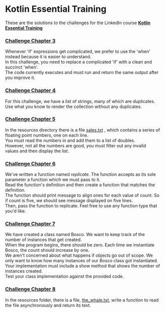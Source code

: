 # Kotlin Essential Training

These are the solutions to the challenges for the LinkedIn course [**Kotlin Essential Training**](https://www.linkedin.com/learning/kotlin-essential-training/)

### [Challenge Chapter 3](src/main/kotlin/challenges/chapter3)
Whenever 'if' expressions get complicated, we prefer to use the 'when' instead because it is easier to understand.\
In this challenge, you need to replace a complicated 'if' with a clean and succinct 'when'.\
The code currently executes and must run and return the same output after you improve it.

### [Challenge Chapter 4](src/main/kotlin/challenges/chapter4)
For this challenge, we have a list of strings, many of which are duplicates.\
Use what you know to render the collection without any duplicates.

### [Challenge Chapter 5](src/main/kotlin/challenges/chapter5)
In the resources directory there is a file [sales.txt](src/test/resources/sales.txt) , which contains a series of floating point numbers, one on each line.\
You must read the numbers in and add them to a list of doubles.\
However, not all the numbers are good, you must filter out any invalid values and then display the list.

### [Challenge Chapter 6](src/main/kotlin/challenges/chapter6)
We've written a function named _replicate_. The function accepts as its sole parameter a function which we must pass to it.\
Read the function's definition and then create a function that matches the definition.\
The function should print message to align ones for each value of count. So if count is five, we should see message displayed on five lines.\
Then, pass the function to replicate. Feel free to use any function type that you'd like.

### [Challenge Chapter 7](src/main/kotlin/challenges/chapter7)
We have created a class named Bosco. We want to keep track of the number of instances that get created.\
When the program begins, there should be zero. Each time we instantiate Bosco, the count should increase by one.\
We aren't concerned about what happens if objects go out of scope. We only want to know how many instances of our Bosco class got instantiated.\
Your implementation must include a show method that shows the number of instances created.\
Test your class implementation against the provided code.

### [Challenge Chapter 8](src/main/kotlin/challenges/chapter8)
In the resources folder, there is a file, [the_whale.txt](src/test/resources/the_whale.txt), write a function to read the file asynchronously and return its text.